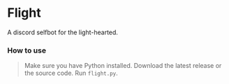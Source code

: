 # Flight
A discord selfbot for the light-hearted.

### How to use
> Make sure you have Python installed.
> Download the latest release or the source code.
> Run `flight.py`.
